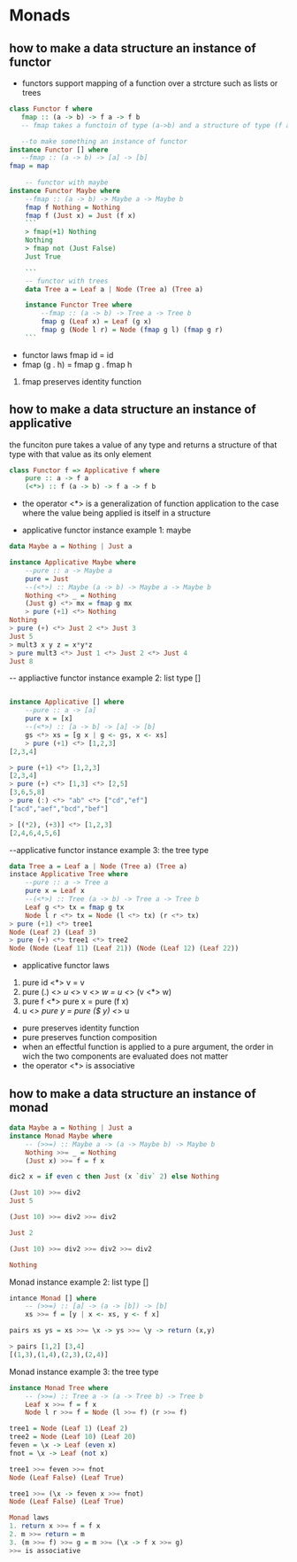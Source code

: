 # Monads

## how to make a data structure an instance of functor
- functors support mapping of a function over a strcture such as lists or trees

```haskell
class Functor f where
   fmap :: (a -> b) -> f a -> f b
   -- fmap takes a functoin of type (a->b) and a structure of type (f a) and returns a structure of type (f b)

   --to make something an instance of functor
instance Functor [] where
   --fmap :: (a -> b) -> [a] -> [b]
fmap = map
      
    -- functor with maybe 
instance Functor Maybe where
    --fmap :: (a -> b) -> Maybe a -> Maybe b
    fmap f Nothing = Nothing
    fmap f (Just x) = Just (f x)
    ```
    > fmap(+1) Nothing
    Nothing
    > fmap not (Just False)
    Just True

    ```
    -- functor with trees
    data Tree a = Leaf a | Node (Tree a) (Tree a)

    instance Functor Tree where
        --fmap :: (a -> b) -> Tree a -> Tree b
        fmap g (Leaf x) = Leaf (g x)
        fmap g (Node l r) = Node (fmap g l) (fmap g r)
    ```
```

- functor laws fmap id = id
- fmap (g . h) = fmap g . fmap h

1. fmap preserves identity function



## how to make a data structure an instance of applicative 

the funciton pure takes a value of any type and returns a structure of that type with that value as its only element

```haskell
class Functor f => Applicative f where
    pure :: a -> f a
    (<*>) :: f (a -> b) -> f a -> f b
```

- the operator <*> is a generalization of function application to the case where the value being applied is itself in a structure

- applicative functor instance example 1: maybe
```haskell
data Maybe a = Nothing | Just a

instance Applicative Maybe where
    --pure :: a -> Maybe a
    pure = Just
    --(<*>) :: Maybe (a -> b) -> Maybe a -> Maybe b
    Nothing <*> _ = Nothing
    (Just g) <*> mx = fmap g mx
    > pure (+1) <*> Nothing
Nothing
> pure (+) <*> Just 2 <*> Just 3
Just 5
> mult3 x y z = x*y*z
> pure mult3 <*> Just 1 <*> Just 2 <*> Just 4
Just 8
```
-- appliactive functor instance example 2: list type []
```haskell

instance Applicative [] where
    --pure :: a -> [a]
    pure x = [x]
    --(<*>) :: [a -> b] -> [a] -> [b]
    gs <*> xs = [g x | g <- gs, x <- xs]
    > pure (+1) <*> [1,2,3]
[2,3,4]

> pure (+1) <*> [1,2,3]
[2,3,4]
> pure (+) <*> [1,3] <*> [2,5]
[3,6,5,8]
> pure (:) <*> "ab" <*> ["cd","ef"]
["acd","aef","bcd","bef"]

> [(*2), (+3)] <*> [1,2,3]
[2,4,6,4,5,6]

```

--applicative functor instance example 3: the tree type
```haskell
data Tree a = Leaf a | Node (Tree a) (Tree a)
instace Applicative Tree where
    --pure :: a -> Tree a
    pure x = Leaf x
    --(<*>) :: Tree (a -> b) -> Tree a -> Tree b
    Leaf g <*> tx = fmap g tx
    Node l r <*> tx = Node (l <*> tx) (r <*> tx)
> pure (+1) <*> tree1
Node (Leaf 2) (Leaf 3)
> pure (+) <*> tree1 <*> tree2
Node (Node (Leaf 11) (Leaf 21)) (Node (Leaf 12) (Leaf 22))

```
- applicative functor laws
1. pure id <*> v = v
2. pure (.) <*> u <*> v <*> w = u <*> (v <*> w)
3. pure f <*> pure x = pure (f x)
4. u <*> pure y = pure ($ y) <*> u

- pure preserves identity function
- pure preserves function composition
- when an effectful function is applied to a pure argument, the order in wich the two components are evaluated does not matter
- the operator <*> is associative



## how to make a data structure an instance of monad

```haskell
data Maybe a = Nothing | Just a
instance Monad Maybe where
    -- (>>=) :: Maybe a -> (a -> Maybe b) -> Maybe b
    Nothing >>= _ = Nothing
    (Just x) >>= f = f x

dic2 x = if even c then Just (x `div` 2) else Nothing

(Just 10) >>= div2
Just 5

(Just 10) >>= div2 >>= div2

Just 2

(Just 10) >>= div2 >>= div2 >>= div2

Nothing

```

Monad instance example 2: list type []
```haskell
intance Monad [] where 
    -- (>>=) :: [a] -> (a -> [b]) -> [b]
    xs >>= f = [y | x <- xs, y <- f x]

pairs xs ys = xs >>= \x -> ys >>= \y -> return (x,y)

> pairs [1,2] [3,4]
[(1,3),(1,4),(2,3),(2,4)]
```

Monad instance example 3: the tree type
```haskell
instance Monad Tree where 
    -- (>>=) :: Tree a -> (a -> Tree b) -> Tree b
    Leaf x >>= f = f x
    Node l r >>= f = Node (l >>= f) (r >>= f)

tree1 = Node (Leaf 1) (Leaf 2)
tree2 = Node (Leaf 10) (Leaf 20)
feven = \x -> Leaf (even x)
fnot = \x -> Leaf (not x)

tree1 >>= feven >>= fnot
Node (Leaf False) (Leaf True)

tree1 >>= (\x -> feven x >>= fnot)
Node (Leaf False) (Leaf True)

Monad laws
1. return x >>= f = f x
2. m >>= return = m
3. (m >>= f) >>= g = m >>= (\x -> f x >>= g)
>>= is associative
```